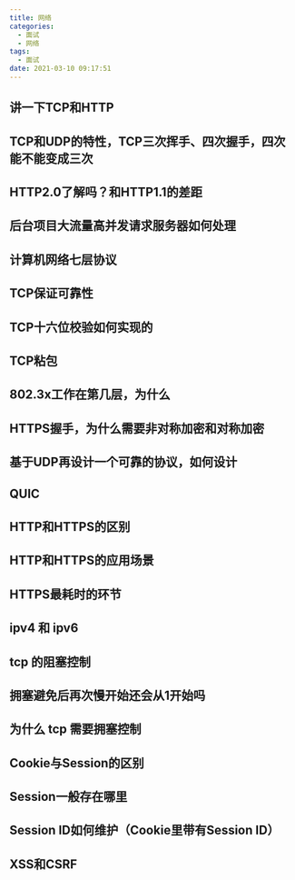 ```yaml
---
title: 网络
categories:
  - 面试
  - 网络
tags:
  - 面试
date: 2021-03-10 09:17:51
---
```


## 讲一下TCP和HTTP



## TCP和UDP的特性，TCP三次挥手、四次握手，四次能不能变成三次



## HTTP2.0了解吗？和HTTP1.1的差距



## 后台项目大流量高并发请求服务器如何处理



## 计算机网络七层协议



## TCP保证可靠性



## TCP十六位校验如何实现的



## TCP粘包



## 802.3x工作在第几层，为什么



## HTTPS握手，为什么需要非对称加密和对称加密



## 基于UDP再设计一个可靠的协议，如何设计



## QUIC



## HTTP和HTTPS的区别



## HTTP和HTTPS的应用场景



## HTTPS最耗时的环节



##  ipv4 和 ipv6 

 

## tcp 的阻塞控制 

 

## 拥塞避免后再次慢开始还会从1开始吗 

 

## 为什么 tcp 需要拥塞控制 



## Cookie与Session的区别



## Session一般存在哪里



## Session ID如何维护（Cookie里带有Session ID）



## XSS和CSRF



